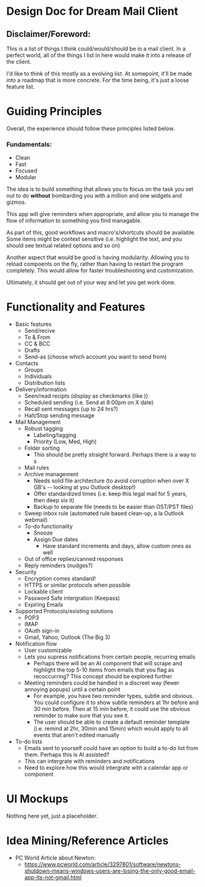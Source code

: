 # Design Doc for Dream Mail Client

## Disclaimer/Foreword:

This is a list of things I think could/would/should be in a mail client. In a perfect world, all of the things I list in here would make it into a release of the client. 

I'd like to think of this mostly as a evolving list. At somepoint, it'll be made into a roadmap that is more concrete. For the time being, it's just a loose feature list.

# Guiding Principles

Overall, the experience should follow these principles listed below.

### Fundamentals: 
- Clean
- Fast
- Focused
- Modular 

The idea is to build something that allows you to focus on the task you set out to do __without__ bombarding you with a million and one widgets and gizmos. 

This app will give reminders when appropriate, and allow you to manage the flow of information to something you find managable. 

As part of this, good workflows and macro's/shortcuts should be available. Some items might be context sensitive (i.e. highlight the text, and you should see textual related options and so on)

Another aspect that would be good is having modularity. Allowing you to reload compoents on the fly, rather than having to restart the program completely. This would allow for faster troubleshooting and customization. 

Ultimately, it should get out of your way and let you get work done. 



# Functionality and Features

- Basic features
    * Send/recive
    * To & From
    * CC & BCC
    * Drafts
    * Send-as (choose which account you want to send from)
- Contacts
    * Groups
    * Individuals
    * Distribution lists
- Delivery/information
    * Seen/read recipts (display as checkmarks (like ))
    * Scheduled sending (i.e. Send at 8:00pm on X date)
    * Recall sent messages (up to 24 hrs?)
    * Halt/Stop sending message
- Mail Management
    * Robust tagging
        * Labeling/tagging
        * Priority (Low, Med, High)
    * Folder sorting
        * This should be pretty straight forward. Perhaps there is a way to s
    * Mail rules
    * Archive management
        * Needs solid file architecture (to avoid corruption when over X GB's -- looking at you Outlook desktop!)
        * Offer standardized times (i.e. keep this legal mail for 5 years, then deep six it)
        * Backup to separate file (needs to be easier than OST/PST files)
    * Sweep inbox rule (automated rule based clean-up, a la Outlook webmail)
    * To-do functionality
        * Snooze
        * Assign Due dates
            * Have standard increments and days, allow custom ones as well
    * Out of office replies/canned responses
    * Reply reminders (nudges?)
- Security 
    * Encryption comes standard!
    * HTTPS or similar protocols when possible
    * Lockable client 
    * Password Safe intergration (Keepass)
    * Expiring Emails
- Supported Protocols/existing solutions
    * POP3
    * IMAP
    * OAuth sign-in
    * Gmail, Yahoo, Outlook (The Big 3)
- Notification flow
    * User customizable
    * Lets you supress notifications from certain people, recurring emails
        * Perhaps there will be an AI component that will scrape and highlight the top 5-10 items from emails that you flag as recoccurring? This concept should be explored further
    * Meeting reminders could be handled in a discreet way (fewer annoying popups) until a certain point
        * For example, you have two reminder types, subtle and obvious. You could configure it to show subtle reminders at 1hr before and 30 min before. Then at 15 min before, it could use the obvious reminder to make sure that you see it.
        * The user should be able to create a default reminder template (i.e. remind at 2hr, 30min and 15min) which would apply to all events that aren't edited manually
- To-do lists
    * Emails sent to yourself could have an option to build a to-do list from them. Perhaps this is AI assisted?
    * This can intergrate with reminders and notifications
    * Need to explore how this would intergrate with a calendar app or component     

# UI Mockups

Nothing here yet, just a placeholder.

# Idea Mining/Reference Articles

- PC World Article about Newton:
    * https://www.pcworld.com/article/3297801/software/newtons-shutdown-means-windows-users-are-losing-the-only-good-email-app-its-not-gmail.html

